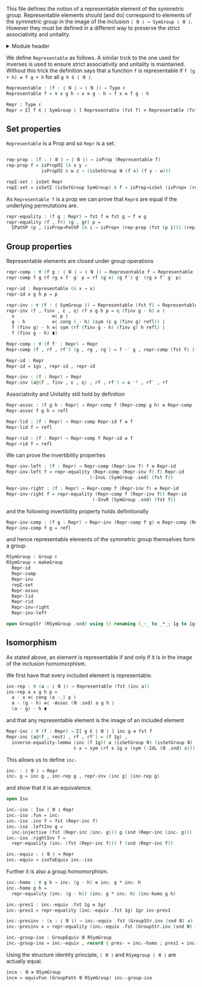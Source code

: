 This file defines the notion of a representable element of the symmetric group. Representable elements should (and do) correspond to elements of the symmetric group in the image of the inclusion `⟨ 𝓖 ⟩ → SymGroup ⟨ 𝓖 ⟩`. However they must be defined in a different way to preserve the strict associativity and unitality.

<details>
<summary>Module header</summary>

```agda
{-# OPTIONS --safe --cubical #-}

open import Cubical.Algebra.Group

module Groups.Symmetric.Representable {ℓ} (𝓖 : Group ℓ) where

open import Cubical.Algebra.Group.GroupPath
open import Cubical.Algebra.Group.Morphisms
open import Cubical.Data.Sigma
open import Cubical.Data.Vec
open import Cubical.Foundations.Equiv
open import Cubical.Foundations.HLevels
open import Cubical.Foundations.Isomorphism
open import Cubical.Foundations.Prelude
open import Cubical.Foundations.SIP
open import Cubical.Functions.FunExtEquiv
open import Groups.Function.Inverse
open import Groups.Symmetric
open import Groups.Symmetric.Inclusion 𝓖

open GroupStr (𝓖 .snd) using (_·_;1g;inv)
open GroupStr (SymGroup .snd) using () renaming (_·_ to _·′_; 1g to 1gs; inv to _⁻¹)
open GroupStr hiding (_·_;1g;inv)
```

</details>

We define `Representable` as follows. A similar trick to the one used for inverses is used to ensure strict associativity and unitality is maintained. Without this trick the definition says that a function `f` is representable if `f (g + h) ≡ f g + h` for all `g h ∈ ⟨ 𝓖 ⟩`.

```agda
Representable : (f : ⟨ 𝓖 ⟩ → ⟨ 𝓖 ⟩) → Type ℓ
Representable f = ∀ x g h → x ≡ g · h → f x ≡ f g · h

Repr : Type ℓ
Repr = Σ[ f ∈ ⟨ SymGroup ⟩ ] Representable (fst f) × Representable (fst (snd f))
```

## Set properties

`Representable` is a Prop and so `Repr` is a set.

```agda

rep-prop : (f : ⟨ 𝓖 ⟩ → ⟨ 𝓖 ⟩) → isProp (Representable f)
rep-prop f = isPropΠ2 (λ x y →
             isPropΠ2 λ w z → (isSetGroup 𝓖 (f x) (f y · w)))

repΣ-set : isSet Repr
repΣ-set = isSetΣ (isSetGroup SymGroup) λ f → isProp→isSet (isProp× (rep-prop (fst f)) (rep-prop (fst (snd f))))
```

As `Representable f` is a prop we can prove that `Repr`s are equal if the underlying permutations are.

```agda
repr-equality : (f g : Repr) → fst f ≡ fst g → f ≡ g
repr-equality (f , fr) (g , gr) p =
  ΣPathP (p , (isProp→PathP (λ i → isProp× (rep-prop (fst (p i))) (rep-prop (fst (snd (p i))))) fr gr))
```

## Group properties

Representable elements are closed under group operations

```agda
repr-comp : ∀ (f g : ⟨ 𝓖 ⟩ → ⟨ 𝓖 ⟩) → Representable f → Representable g → Representable (λ x → f (g x))
repr-comp f g rf rg x f′ g′ p = rf (g x) (g f′) g′ (rg x f′ g′ p)

repr-id : Representable (λ x → x)
repr-id x g h p = p

repr-inv : ∀ (f : ⟨ SymGroup ⟩) → Representable (fst f) → Representable (fst (snd f))
repr-inv (f , finv , ε , η) rf x g h p = η (finv g · h) x (
  x              ≡⟨ p ⟩
  g · h          ≡⟨ cong (_· h) (sym (ε g (finv g) refl)) ⟩
  f (finv g) · h ≡⟨ sym (rf (finv g · h) (finv g) h refl) ⟩
  f (finv g · h) ∎)

Repr-comp : ∀ (f f′ : Repr) → Repr
Repr-comp (f , rf , rf′) (g , rg , rg′) = f ·′ g , repr-comp (fst f) (fst g) rf rg , repr-comp (fst (snd g)) (fst (snd f)) rg′ rf′

Repr-id : Repr
Repr-id = 1gs , repr-id , repr-id

Repr-inv : (f : Repr) → Repr
Repr-inv (a@(f , finv , ε , η) , rf , rf′) = a ⁻¹ , rf′ , rf
```

Associativity and Unitality still hold by definition

```agda
Repr-assoc : (f g h : Repr) → Repr-comp f (Repr-comp g h) ≡ Repr-comp (Repr-comp f g) h
Repr-assoc f g h = refl

Repr-lid : (f : Repr) → Repr-comp Repr-id f ≡ f
Repr-lid f = refl

Repr-rid : (f : Repr) → Repr-comp f Repr-id ≡ f
Repr-rid f = refl
```

We can prove the invertibility properties

```agda
Repr-inv-left : (f : Repr) → Repr-comp (Repr-inv f) f ≡ Repr-id
Repr-inv-left f = repr-equality (Repr-comp (Repr-inv f) f) Repr-id
                               (·InvL (SymGroup .snd) (fst f))

Repr-inv-right : (f : Repr) → Repr-comp f (Repr-inv f) ≡ Repr-id
Repr-inv-right f = repr-equality (Repr-comp f (Repr-inv f)) Repr-id
                                (·InvR (SymGroup .snd) (fst f))
```

and the following invertibility property holds definitionally

```agda
Repr-inv-comp : (f g : Repr) → Repr-inv (Repr-comp f g) ≡ Repr-comp (Repr-inv g) (Repr-inv f)
Repr-inv-comp f g = refl
```

and hence representable elements of the symmetric group themselves form a group.

```agda
RSymGroup : Group ℓ
RSymGroup = makeGroup
  Repr-id
  Repr-comp
  Repr-inv
  repΣ-set
  Repr-assoc
  Repr-lid
  Repr-rid
  Repr-inv-right
  Repr-inv-left

open GroupStr (RSymGroup .snd) using () renaming (_·_ to _*_; 1g to 1gr; inv to invᵣ)
```

## Isomorphism

As stated above, an element is representable if and only if it is in the image of the inclusion homomorphism.

We first have that every included element is representable.

```agda
inc-rep : ∀ (a : ⟨ 𝓖 ⟩) → Representable (fst (inc a))
inc-rep a x g h p =
  a · x ≡⟨ cong (a ·_) p ⟩
  a · (g · h) ≡⟨ ·Assoc (𝓖 .snd) a g h ⟩
  (a · g) · h ∎
```
and that any representable element is the image of an included element
```agda
Repr-inc : ∀ (f : Repr) → Σ[ g ∈ ⟨ 𝓖 ⟩ ] inc g ≡ fst f
Repr-inc (a@(f , rest) , rf , rf′) = (f 1g) ,
  inverse-equality-lemma (inc (f 1g)) a (isSetGroup 𝓖) (isSetGroup 𝓖)
                         λ x → sym (rf x 1g x (sym (·IdL (𝓖 .snd) x)))
```

This allows us to define `incᵣ`

```agda
incᵣ : ⟨ 𝓖 ⟩ → Repr
incᵣ g = inc g , inc-rep g , repr-inv (inc g) (inc-rep g)
```

and show that it is an equivalence.

```agda
open Iso

incᵣ-iso : Iso ⟨ 𝓖 ⟩ Repr
incᵣ-iso .fun = incᵣ
incᵣ-iso .inv f = fst (Repr-inc f)
incᵣ-iso .leftInv g =
  inc-injective (fst (Repr-inc (incᵣ g))) g (snd (Repr-inc (incᵣ g)))
incᵣ-iso .rightInv f =
  repr-equality (incᵣ (fst (Repr-inc f))) f (snd (Repr-inc f))

incᵣ-equiv : ⟨ 𝓖 ⟩ ≃ Repr
incᵣ-equiv = isoToEquiv incᵣ-iso
```

Further it is also a group homomorphism.

```agda
incᵣ-homo : ∀ g h → incᵣ (g · h) ≡ incᵣ g * incᵣ h
incᵣ-homo g h =
  repr-equality (incᵣ (g · h)) (incᵣ g * incᵣ h) (inc-homo g h)

incᵣ-pres1 : incᵣ-equiv .fst 1g ≡ 1gr
incᵣ-pres1 = repr-equality (incᵣ-equiv .fst 1g) 1gr inc-pres1

incᵣ-presinv : (x : ⟨ 𝓖 ⟩) → incᵣ-equiv .fst (GroupStr.inv (snd 𝓖) x) ≡ invᵣ (incᵣ-equiv .fst x)
incᵣ-presinv x = repr-equality (incᵣ-equiv .fst (GroupStr.inv (snd 𝓖) x)) (invᵣ (incᵣ-equiv .fst x)) (inc-pres-inv x)

incᵣ-group-iso : GroupEquiv 𝓖 RSymGroup
incᵣ-group-iso = incᵣ-equiv , record { pres· = incᵣ-homo ; pres1 = incᵣ-pres1 ; presinv = incᵣ-presinv }
```

Using the structure identity principle, `⟨ 𝓖 ⟩` and `RSymgroup ⟨ 𝓖 ⟩` are actually equal.

```agda
inc≡ : 𝓖 ≡ RSymGroup
inc≡ = equivFun (GroupPath 𝓖 RSymGroup) incᵣ-group-iso
```
